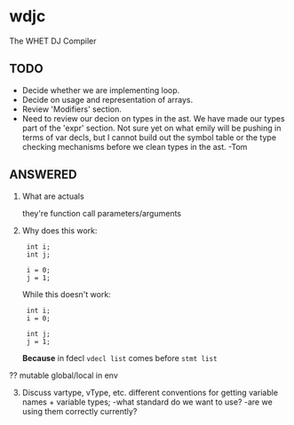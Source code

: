 wdjc
====

The WHET DJ Compiler 


TODO
----
- Decide whether we are implementing loop.
- Decide on usage and representation of arrays.
- Review 'Modifiers' section.
- Need to review our decion on types in the ast. We have made our types part of the 'expr' section. Not sure yet on what emily will be pushing in terms of var decls, but I cannot build out the symbol table or the type checking mechanisms before we clean types in the ast. -Tom

ANSWERED
--------
1. What are actuals

	they're function call parameters/arguments 
	
2. Why does this work:

		int i;
		int j;
		
		i = 0;
		j = 1;
	
	While this doesn't work:

		int i;
		i = 0;

		int j;
		j = 1;
		
	**Because** in fdecl `vdecl list` comes before `stmt list`

?? mutable global/local in env

3. Discuss vartype, vType, etc. different conventions for getting variable names + variable types;
	-what standard do we want to use?
	-are we using them correctly currently?